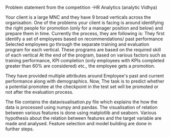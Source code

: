 Problem statement from the competition -HR Analytics (analytic Vidhya)

Your client is a large MNC and they have 9 broad verticals across the organisation.
One of the problems your client is facing is around identifying the right people for promotion (only for a manager position and below) and prepare them in time. 
Currently the process, they are following is: 
They first identify a set of employees based on recommendations/ past performance Selected employees go through the separate training and evaluation program for each vertical. These programs are based on the required skill of each vertical At the end of the program, based on various factors such as training performance, KPI completion (only employees with KPIs completed greater than 60% are considered) etc., the employee gets a promotion.  

They have provided multiple attributes around Employee's past and current performance along with demographics. Now, The task is to predict whether a potential promotee at the checkpoint in the test set will be promoted or not after the evaluation process.



The file contains the datavisualisation.py file which explains the how the data is processed using numpy and pandas.
The visualisation of relation between various features is done using matplotlib and seaborn.
Various hypothesis about the relation between features and the target variable are made and analysed.
Feature selection and model building are done in further steps.

